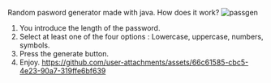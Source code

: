 Random pasword generator made with java. How does it work?
![passgen](https://github.com/user-attachments/assets/61977d3a-67d8-4fd9-9ea0-c4b47e1b0789)

1. You introduce the length of the password.
2. Select at least one of the four options : Lowercase, uppercase, numbers, symbols.
3. Press the generate button.
4. Enjoy.
https://github.com/user-attachments/assets/66c61585-cbc5-4e23-90a7-319ffe6bf639

